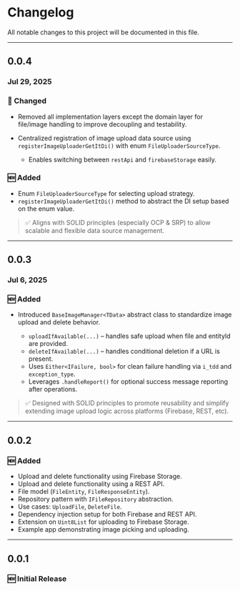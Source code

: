 # Changelog

All notable changes to this project will be documented in this file.

---

## 0.0.4
### Jul 29, 2025

### 🔧 Changed

* Removed all implementation layers except the domain layer for file/image handling to improve decoupling and testability.
* Centralized registration of image upload data source using `registerImageUploaderGetItDi()` with enum `FileUploaderSourceType`.

  * Enables switching between `restApi` and `firebaseStorage` easily.

### 🆕 Added

* Enum `FileUploaderSourceType` for selecting upload strategy.
* `registerImageUploaderGetItDi()` method to abstract the DI setup based on the enum value.

> ✅ Aligns with SOLID principles (especially OCP & SRP) to allow scalable and flexible data source management.

---

## 0.0.3  
### Jul 6, 2025

### 🆕 Added

* Introduced `BaseImageManager<TData>` abstract class to standardize image upload and delete behavior.

  * `uploadIfAvailable(...)` – handles safe upload when file and entityId are provided.
  * `deleteIfAvailable(...)` – handles conditional deletion if a URL is present.
  * Uses `Either<IFailure, bool>` for clean failure handling via `i_tdd` and `exception_type`.
  * Leverages `.handleReport()` for optional success message reporting after operations.

> ✅ Designed with SOLID principles to promote reusability and simplify extending image upload logic across platforms (Firebase, REST, etc).

---

## 0.0.2

### 🆕 Added

* Upload and delete functionality using Firebase Storage.
* Upload and delete functionality using a REST API.
* File model (`FileEntity`, `FileResponseEntity`).
* Repository pattern with `IFileRepository` abstraction.
* Use cases: `UploadFile`, `DeleteFile`.
* Dependency injection setup for both Firebase and REST API.
* Extension on `Uint8List` for uploading to Firebase Storage.
* Example app demonstrating image picking and uploading.

---

## 0.0.1

### 🆕 Initial Release
